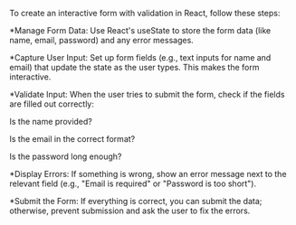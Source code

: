 To create an interactive form with validation in React, follow these steps:

*Manage Form Data: Use React's useState to store the form data (like name, email, password) and any error messages.

*Capture User Input: Set up form fields (e.g., text inputs for name and email) that update the state as the user types. This makes the form interactive.

*Validate Input: When the user tries to submit the form, check if the fields are filled out correctly:

Is the name provided?

Is the email in the correct format?

Is the password long enough?

*Display Errors: If something is wrong, show an error message next to the relevant field (e.g., "Email is required" or "Password is too short").

*Submit the Form: If everything is correct, you can submit the data; otherwise, prevent submission and ask the user to fix the errors.

